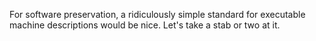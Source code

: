 For software preservation, a ridiculously simple standard for
executable machine descriptions would be nice. Let's take a stab or
two at it.
